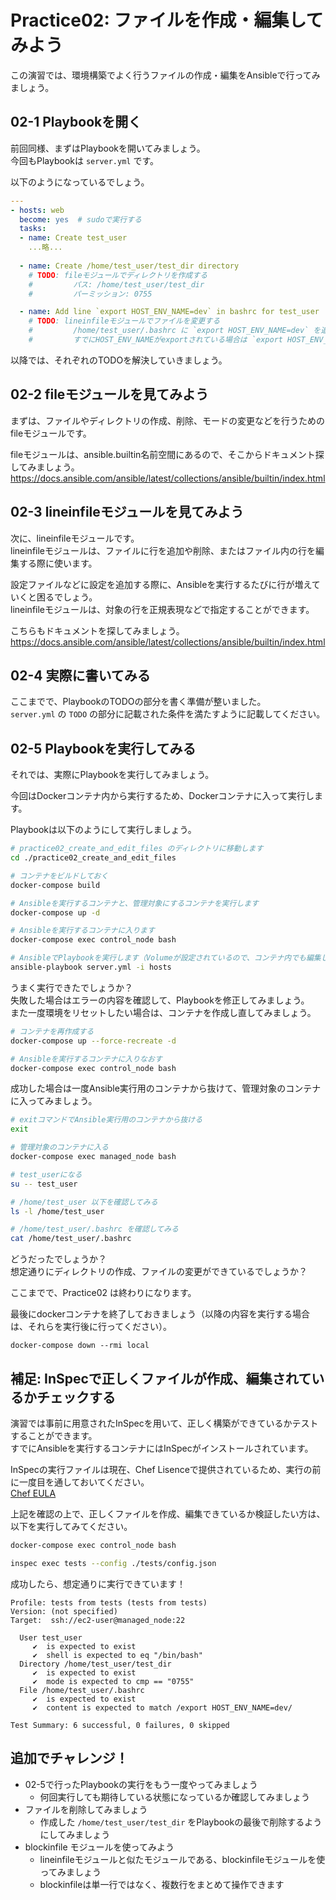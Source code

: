 # Practice02: ファイルを作成・編集してみよう

この演習では、環境構築でよく行うファイルの作成・編集をAnsibleで行ってみましょう。

## 02-1 Playbookを開く

前回同様、まずはPlaybookを開いてみましょう。  
今回もPlaybookは `server.yml` です。

以下のようになっているでしょう。

```yaml
---
- hosts: web
  become: yes  # sudoで実行する
  tasks:
  - name: Create test_user
    ...略...
  
  - name: Create /home/test_user/test_dir directory
    # TODO: fileモジュールでディレクトリを作成する
    #         パス: /home/test_user/test_dir
    #         パーミッション: 0755

  - name: Add line `export HOST_ENV_NAME=dev` in bashrc for test_user
    # TODO: lineinfileモジュールでファイルを変更する
    #         /home/test_user/.bashrc に `export HOST_ENV_NAME=dev` を追加する
    #         すでにHOST_ENV_NAMEがexportされている場合は `export HOST_ENV_NAME=dev` になるようにする
```

以降では、それぞれのTODOを解決していきましょう。

## 02-2 fileモジュールを見てみよう

まずは、ファイルやディレクトリの作成、削除、モードの変更などを行うためのfileモジュールです。

fileモジュールは、ansible.builtin名前空間にあるので、そこからドキュメント探してみましょう。  
https://docs.ansible.com/ansible/latest/collections/ansible/builtin/index.html

## 02-3 lineinfileモジュールを見てみよう

次に、lineinfileモジュールです。  
lineinfileモジュールは、ファイルに行を追加や削除、またはファイル内の行を編集する際に使います。

設定ファイルなどに設定を追加する際に、Ansibleを実行するたびに行が増えていくと困るでしょう。  
lineinfileモジュールは、対象の行を正規表現などで指定することができます。

こちらもドキュメントを探してみましょう。  
https://docs.ansible.com/ansible/latest/collections/ansible/builtin/index.html

## 02-4 実際に書いてみる

ここまでで、PlaybookのTODOの部分を書く準備が整いました。  
`server.yml` の `TODO` の部分に記載された条件を満たすように記載してください。

## 02-5 Playbookを実行してみる

それでは、実際にPlaybookを実行してみましょう。

今回はDockerコンテナ内から実行するため、Dockerコンテナに入って実行します。

Playbookは以下のようにして実行しましょう。

```sh
# practice02_create_and_edit_files のディレクトリに移動します
cd ./practice02_create_and_edit_files

# コンテナをビルドしておく
docker-compose build

# Ansibleを実行するコンテナと、管理対象にするコンテナを実行します
docker-compose up -d

# Ansibleを実行するコンテナに入ります
docker-compose exec control_node bash

# AnsibleでPlaybookを実行します（Volumeが設定されているので、コンテナ内でも編集した設定ファイルが利用可能です）
ansible-playbook server.yml -i hosts
```

うまく実行できたでしょうか？  
失敗した場合はエラーの内容を確認して、Playbookを修正してみましょう。  
また一度環境をリセットしたい場合は、コンテナを作成し直してみましょう。

```sh
# コンテナを再作成する
docker-compose up --force-recreate -d

# Ansibleを実行するコンテナに入りなおす
docker-compose exec control_node bash
```

成功した場合は一度Ansible実行用のコンテナから抜けて、管理対象のコンテナに入ってみましょう。

```sh
# exitコマンドでAnsible実行用のコンテナから抜ける
exit

# 管理対象のコンテナに入る
docker-compose exec managed_node bash

# test_userになる
su -- test_user

# /home/test_user 以下を確認してみる
ls -l /home/test_user

# /home/test_user/.bashrc を確認してみる
cat /home/test_user/.bashrc
```

どうだったでしょうか？  
想定通りにディレクトリの作成、ファイルの変更ができているでしょうか？

ここまでで、Practice02 は終わりになります。

最後にdockerコンテナを終了しておきましょう（以降の内容を実行する場合は、それらを実行後に行ってください）。

```
docker-compose down --rmi local
```

## 補足: InSpecで正しくファイルが作成、編集されているかチェックする

演習では事前に用意されたInSpecを用いて、正しく構築ができているかテストすることができます。  
すでにAnsibleを実行するコンテナにはInSpecがインストールされています。

InSpecの実行ファイルは現在、Chef Lisenceで提供されているため、実行の前に一度目を通しておいてください。  
[Chef EULA](https://www.chef.io/end-user-license-agreement)

上記を確認の上で、正しくファイルを作成、編集できているか検証したい方は、以下を実行してみてください。

```sh
docker-compose exec control_node bash

inspec exec tests --config ./tests/config.json
```

成功したら、想定通りに実行できています！

```
Profile: tests from tests (tests from tests)
Version: (not specified)
Target:  ssh://ec2-user@managed_node:22

  User test_user
     ✔  is expected to exist
     ✔  shell is expected to eq "/bin/bash"
  Directory /home/test_user/test_dir
     ✔  is expected to exist
     ✔  mode is expected to cmp == "0755"
  File /home/test_user/.bashrc
     ✔  is expected to exist
     ✔  content is expected to match /export HOST_ENV_NAME=dev/

Test Summary: 6 successful, 0 failures, 0 skipped
```

## 追加でチャレンジ！

* 02-5で行ったPlaybookの実行をもう一度やってみましょう
  * 何回実行しても期待している状態になっているか確認してみましょう
* ファイルを削除してみましょう
  * 作成した `/home/test_user/test_dir` をPlaybookの最後で削除するようにしてみましょう
* blockinfile モジュールを使ってみよう
  * lineinfileモジュールと似たモジュールである、blockinfileモジュールを使ってみましょう
  * blockinfileは単一行ではなく、複数行をまとめて操作できます
